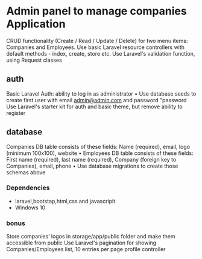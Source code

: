 #  Admin panel to manage companies Application

 CRUD functionality (Create / Read / Update / Delete) for two menu 
   items: Companies and Employees.
    Use basic Laravel resource controllers with default methods -
    index, create, store etc.
     Use Laravel's validation function, using Request classes

## auth
 Basic Laravel Auth: ability to log in as administrator
• Use database seeds to create first user with email 
admin@admin.com and password "password
 Use Laravel's starter kit for auth and basic theme, but remove 
ability to register

## database
Companies DB table consists of these fields: Name (required), 
email, logo (minimum 100x100), website
• Employees DB table consists of these fields: First name (required), 
last name (required), Company (foreign key to Companies), email,
phone
• Use database migrations to create those schemas above

### Dependencies

* laravel,bootstap,html,css and javascripit
*  Windows 10

### bonus
 Store companies’ logos in storage/app/public folder and make 
them accessible from public
 Use Laravel's pagination for showing Companies/Employees list, 
10 entries per page
profile controller



